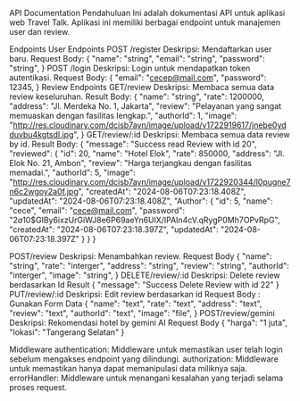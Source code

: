 API Documentation
Pendahuluan
Ini adalah dokumentasi API untuk aplikasi web Travel Talk. Aplikasi ini memiliki berbagai endpoint untuk manajemen user dan review.

Endpoints
User Endpoints
POST /register
Deskripsi: Mendaftarkan user baru.
Request Body:
{
"name": "string",
"email": "string",
"password": "string",
}
POST /login
Deskripsi: Login untuk mendapatkan token autentikasi.
Request Body:
{
"email": "cecep@mail.com",
"password": 12345,
}
Review Endpoints
GET/review
Deskripsi: Membaca semua data review keseluruhan.
Result Body:
{
"name": "string",
"rate": 1200000,
"address": "Jl. Merdeka No. 1, Jakarta",
"review": "Pelayanan yang sangat memuaskan dengan fasilitas lengkap.",
"authorId": 1,
"image": "http://res.cloudinary.com/dcisb7ayn/image/upload/v1722919617/jnebe0ydduvbu4kgtsdl.jpg",
}
GET/review/:id
Deskripsi: Membaca semua data review by id.
Result Body:
{
"message": "Success read Review with id 20",
"reviewed": {
"id": 20,
"name": "Hotel Elok",
"rate": 850000,
"address": "Jl. Elok No. 21, Ambon",
"review": "Harga terjangkau dengan fasilitas memadai.",
"authorId": 5,
"image": "http://res.cloudinary.com/dcisb7ayn/image/upload/v1722920344/l0pugne7n6c2wgoy2a0f.jpg",
"createdAt": "2024-08-06T07:23:18.408Z",
"updatedAt": "2024-08-06T07:23:18.408Z",
"Author": {
"id": 5,
"name": "cece",
"email": "cece@mail.com",
"password": "$2a$10$GIBy6ixzUrGiWJ8e6P69aeYn6UlX/IPAIn4cV.qRygP0Mh7OPvRpG",
"createdAt": "2024-08-06T07:23:18.397Z",
"updatedAt": "2024-08-06T07:23:18.397Z"
}
}
}

POST/review
Deskripsi: Menambahkan review.
Request Body
{
"name": "string",
"rate": "interger",
"address": "string",
"review": "string",
"authorId": "interger",
"image": "string",
}
DELETE/review/:id
Deskripsi: Delete review berdasarkan Id
Result
{
"message": "Success Delete Review with id 22"
}
PUT/review/:id
Deskripsi: Edit review berdasarkan id
Request Body : Gunakan Form Data
{
"name": "text",
"rate": "text",
"address": "text",
"review": "text",
"authorId": "text",
"image": "file",
}
POST/review/gemini
Deskripsi: Rekomendasi hotel by gemini AI
Request Body
{
"harga": "1 juta",
"lokasi": "Tangerang Selatan"
}

Middleware
authentication: Middleware untuk memastikan user telah login sebelum mengakses endpoint yang dilindungi.
authorization: Middleware untuk memastikan hanya dapat memanipulasi data miliknya saja.
errorHandler: Middleware untuk menangani kesalahan yang terjadi selama proses request.
